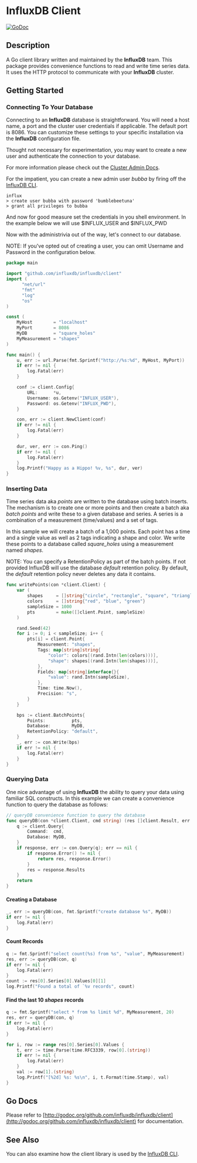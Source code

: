 # InfluxDB Client

[![GoDoc](https://godoc.org/github.com/influxdb/influxdb?status.svg)](http://godoc.org/github.com/influxdb/influxdb/client)

## Description

A Go client library written and maintained by the **InfluxDB** team.
This package provides convenience functions to read and write time series data.
It uses the HTTP protocol to communicate with your **InfluxDB** cluster.


## Getting Started

### Connecting To Your Database

Connecting to an **InfluxDB** database is straightforward. You will need a host
name, a port and the cluster user credentials if applicable. The default port is 8086.
You can customize these settings to your specific installation via the
**InfluxDB** configuration file.

Thought not necessary for experimentation, you may want to create a new user
and authenticate the connection to your database.

For more information please check out the
[Cluster Admin Docs](http://influxdb.com/docs/v0.9/query_language/database_administration.html).

For the impatient, you can create a new admin user _bubba_ by firing off the
[InfluxDB CLI](https://github.com/influxdb/influxdb/blob/master/cmd/influx/main.go).

```shell
influx
> create user bubba with password 'bumblebeetuna'
> grant all privileges to bubba
```

And now for good measure set the credentials in you shell environment.
In the example below we will use $INFLUX_USER and $INFLUX_PWD

Now with the administrivia out of the way, let's connect to our database.

NOTE: If you've opted out of creating a user, you can omit Username and Password in
the configuration below.

```go
package main

import "github.com/influxdb/influxdb/client"
import (
	  "net/url"
	  "fmt"
	  "log"
	  "os"
)

const (
	MyHost        = "localhost"
	MyPort        = 8086
	MyDB          = "square_holes"
	MyMeasurement = "shapes"
)

func main() {
	u, err := url.Parse(fmt.Sprintf("http://%s:%d", MyHost, MyPort))
	if err != nil {
		log.Fatal(err)
	}

	conf := client.Config{
		URL:      *u,
		Username: os.Getenv("INFLUX_USER"),
		Password: os.Getenv("INFLUX_PWD"),
	}

	con, err := client.NewClient(conf)
	if err != nil {
		log.Fatal(err)
	}

	dur, ver, err := con.Ping()
	if err != nil {
		log.Fatal(err)
	}
	log.Printf("Happy as a Hippo! %v, %s", dur, ver)
}

```

### Inserting Data

Time series data aka *points* are written to the database using batch inserts.
The mechanism is to create one or more points and then create a batch aka *batch points*
and write these to a given database and series. A series is a combination of a
measurement (time/values) and a set of tags.

In this sample we will create a batch of a 1,000 points. Each point has a time and
a single value as well as 2 tags indicating a shape and color. We write these points
to a database called _square_holes_ using a measurement named _shapes_.

NOTE: You can specify a RetentionPolicy as part of the batch points. If not
provided InfluxDB will use the database _default_ retention policy. By default, the _default_
retention policy never deletes any data it contains.

```go
func writePoints(con *client.Client) {
	var (
		shapes     = []string{"circle", "rectangle", "square", "triangle"}
		colors     = []string{"red", "blue", "green"}
		sampleSize = 1000
		pts        = make([]client.Point, sampleSize)
	)

	rand.Seed(42)
	for i := 0; i < sampleSize; i++ {
		pts[i] = client.Point{
			Measurement: "shapes",
			Tags: map[string]string{
				"color": colors[(rand.Intn(len(colors)))],
				"shape": shapes[(rand.Intn(len(shapes)))],
			},
			Fields: map[string]interface{}{
				"value": rand.Intn(sampleSize),
			},
			Time: time.Now(),
			Precision: "s",
		}
	}

	bps := client.BatchPoints{
		Points:          pts,
		Database:        MyDB,
		RetentionPolicy: "default",
	}
	_, err := con.Write(bps)
	if err != nil {
		log.Fatal(err)
	}
}
```


### Querying Data

One nice advantage of using **InfluxDB** the ability to query your data using familiar
SQL constructs. In this example we can create a convenience function to query the database
as follows:

```go
// queryDB convenience function to query the database
func queryDB(con *client.Client, cmd string) (res []client.Result, err error) {
	q := client.Query{
		Command:  cmd,
		Database: MyDB,
	}
	if response, err := con.Query(q); err == nil {
		if response.Error() != nil {
			return res, response.Error()
		}
		res = response.Results
	}
	return
}
```

#### Creating a Database
```go
_, err := queryDB(con, fmt.Sprintf("create database %s", MyDB))
if err != nil {
	log.Fatal(err)
}
```

#### Count Records
```go
q := fmt.Sprintf("select count(%s) from %s", "value", MyMeasurement)
res, err := queryDB(con, q)
if err != nil {
	log.Fatal(err)
}
count := res[0].Series[0].Values[0][1]
log.Printf("Found a total of `%v records", count)

```

#### Find the last 10 _shapes_ records

```go
q := fmt.Sprintf("select * from %s limit %d", MyMeasurement, 20)
res, err = queryDB(con, q)
if err != nil {
	log.Fatal(err)
}

for i, row := range res[0].Series[0].Values {
	t, err := time.Parse(time.RFC3339, row[0].(string))
	if err != nil {
		log.Fatal(err)
	}
	val := row[1].(string)
	log.Printf("[%2d] %s: %s\n", i, t.Format(time.Stamp), val)
}
```

## Go Docs

Please refer to
[http://godoc.org/github.com/influxdb/influxdb/client](http://godoc.org/github.com/influxdb/influxdb/client)
for documentation.

## See Also

You can also examine how the client library is used by the
[InfluxDB CLI](https://github.com/influxdb/influxdb/blob/master/cmd/influx/main.go).
